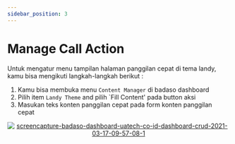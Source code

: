 ```yaml
---
sidebar_position: 3
---
```


# Manage Call Action 

Untuk mengatur menu tampilan halaman panggilan cepat di tema landy, kamu bisa mengikuti langkah-langkah berikut :
1. Kamu bisa membuka menu `Content Manager` di badaso dashboard
2. Pilih item `Landy Theme` and pilih `Fill Content' pada button aksi
3. Masukan teks konten panggilan cepat  pada form konten panggilan cepat
<p align="center">
   <a href="https://badaso-docs.uatech.co.id/">
       <img src="http://localhost:3000/img/call-action-content.png" alt="screencapture-badaso-dashboard-uatech-co-id-dashboard-crud-2021-03-17-09-57-08-1" />
  </a>
</p>


